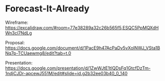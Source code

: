 # Forecast-It-Already

Wireframe: https://excalidraw.com/#room=77e38289a32c26b565f5,ESQC5PpMQXdHWn3cl7NdLg

Proposal: https://docs.google.com/document/d/1PacE9h47AcPaDv5vXoINWJ_VSta1BNq7p-TCUaewmg8/edit?tab=t.0

Presentation: https://docs.google.com/presentation/d/1ZwWJtE1tlQDsFq1GtcfDzTm-1ndjCJDr-apcewJ551M/edit#slide=id.g2b32ee03b40_0_140
